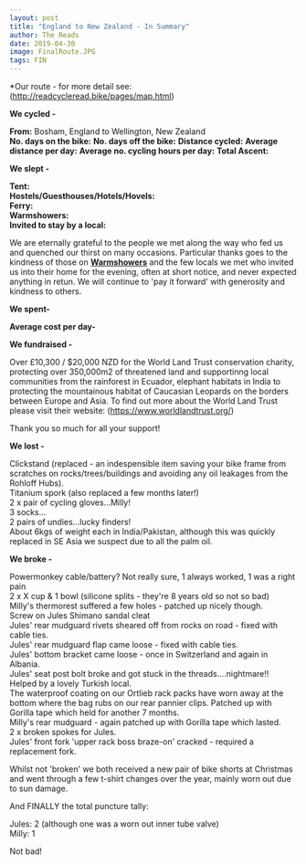 ```yaml
---
layout: post
title: "England to New Zealand - In Summary"
author: The Reads
date: 2019-04-30
image: FinalRoute.JPG
tags: FIN    
---
```


*Our route - for more detail see: (http://readcycleread.bike/pages/map.html)    

**We cycled -**  

**From:** Bosham, England to Wellington, New Zealand  
**No. days on the bike:**
**No. days off the bike:**
**Distance cycled:**
**Average distance per day:**
**Average no. cycling hours per day:**
**Total Ascent:** 

**We slept -**  

**Tent:**  
**Hostels/Guesthouses/Hotels/Hovels:**  
**Ferry:**  
**Warmshowers:**  
**Invited to stay by a local:**  

We are eternally grateful to the people we met along the way who fed us and quenched our thirst on many occasions. Particular thanks goes to the kindness of those on [**Warmshowers**](https://www.warmshowers.org) and the few locals we met who invited us into their home for the evening, often at short notice, and never expected anything in retun.  We will continue to 'pay it forward' with generosity and kindness to others.  

**We spent-**  


**Average cost per day-**  

**We fundraised -**  

Over £10,300 / $20,000 NZD for the World Land Trust conservation charity, protecting over 350,000m2 of threatened land and supportinng local communities from the rainforest in Ecuador, elephant habitats in India to protecting the mountainous habitat of Caucasian Leopards on the borders between Europe and Asia. To find out more about the World Land Trust please visit their website: (https://www.worldlandtrust.org/)  

Thank you so much for all your support!  

**We lost -**  

Clickstand  (replaced - an indespensible item saving your bike frame from scratches on rocks/trees/buildings and avoiding any oil leakages from the Rohloff Hubs).  
Titanium spork (also replaced a few months later!)  
2 x pair of cycling gloves...Milly!  
3 socks...  
2 pairs of undies...lucky finders!  
About 6kgs of weight each in India/Pakistan, although this was quickly replaced in SE Asia we suspect due to all the palm oil.

**We broke -**  

Powermonkey cable/battery? Not really sure, 1 always worked, 1 was a right pain  
2 x X cup & 1 bowl (silicone splits - they're 8 years old so not so bad)  
Milly's thermorest suffered a few holes - patched up nicely though.   
Screw on Jules Shimano sandal cleat   
Jules' rear mudguard rivets sheared off from rocks on road - fixed with cable ties.  
Jules' rear mudguard flap came loose - fixed with cable ties.  
Jules' bottom bracket came loose - once in Switzerland and again in Albania.  
Jules' seat post bolt broke and got stuck in the threads....nightmare!! Helped by a lovely Turkish local.  
The waterproof coating on our Ortlieb rack packs have worn away at the bottom where the bag rubs on our rear pannier clips. Patched up with Gorilla tape which held for another 7 months.  
Milly's rear mudguard - again patched up with Gorilla tape which lasted.  
2 x broken spokes for Jules.  
Jules' front fork 'upper rack boss braze-on' cracked - required a replacement fork.  

Whilst not 'broken' we both received a new pair of bike shorts at Christmas and went through a few t-shirt changes over the year, mainly worn out due to sun damage.  

And FINALLY the total puncture tally:  

Jules: 2  (although one was a worn out inner tube valve)  
Milly: 1   

Not bad! 






